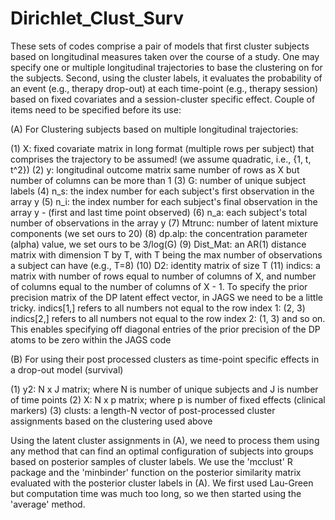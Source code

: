 # Dirichlet_Clust_Surv
These sets of codes comprise a pair of models that first cluster subjects based on longitudinal measures taken over the course of a study. One may specify one or multiple longitudinal trajectories to base the clustering on for the subjects. Second, using the cluster labels, it evaluates the probability of an event (e.g., therapy drop-out) at each time-point (e.g., therapy session) based on fixed covariates and a session-cluster specific effect. 
Couple of items need to be specified before its use:

(A) For Clustering subjects based on multiple longitudinal trajectories: 

(1) X: fixed covariate matrix in long format (multiple rows per subject) that comprises the trajectory to be assumed! (we assume quadratic, i.e., {1, t, t^2})
(2) y: longitudinal outcome matrix same number of rows as X but number of columns can be more than 1
(3) G: number of unique subject labels 
(4) n_s: the index number for each subject's first observation in the array y
(5) n_i: the index number for each subject's final observation in the array y 
    - (first and last time point observed)
(6) n_a: each subject's total number of observations in the array y
(7) Mtrunc: number of latent mixture components (we set ours to 20)
(8) dp.alp: the concentration parameter (alpha) value, we set ours to be 3/log(G)
(9) Dist_Mat: an AR(1) distance matrix with dimension T by T, with T being the max number of observations a subject can have (e.g., T=8)
(10) D2: identity matrix of size T
(11) indics: a matrix with number of rows equal to number of columns of X, and number of columns equal to the number of columns of X - 1. 
     To specify the prior precision matrix of the DP latent effect vector, in JAGS we need to be a little tricky. 
     indics[1,] refers to all numbers not equal to the row index 1: (2, 3)
     indics[2,] refers to all numbers not equal to the row index 2: (1, 3)
     and so on. 
 This enables specifying off diagonal entries of the prior precision of the DP atoms to be zero within the JAGS code
 
 
 (B) For using their post processed clusters as time-point specific effects in a drop-out model (survival)
 
 (1) y2: N x J matrix; where N is number of unique subjects and J is number of time points 
 (2) X: N x p matrix; where p is number of fixed effects (clinical markers)
 (3) clusts: a length-N vector of post-processed cluster assignments based on the clustering used above
 
 Using the latent cluster assignments in (A), we need to process them using any method that can find an optimal configuration of subjects into groups based 
 on posterior samples of cluster labels. We use the 'mcclust' R package and the 'minbinder' function on the posterior similarity matrix evaluated with the posterior
 cluster labels in (A). We first used Lau-Green but computation time was much too long, so we then started using the 'average' method. 
 
 
